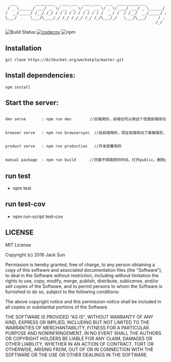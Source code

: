 ```bash
                                                                             __      __  ____                   
  ___        _________  ____ ___  ____ ___  ___  _____________        ____  / /___ _/ /_/ __/___  _________ ___ 
 / _ \______/ ___/ __ \/ __ `__ \/ __ `__ \/ _ \/ ___/ ___/ _ \______/ __ \/ / __ `/ __/ /_/ __ \/ ___/ __ `__ \
/  __/_____/ /__/ /_/ / / / / / / / / / / /  __/ /  / /__/  __/_____/ /_/ / / /_/ / /_/ __/ /_/ / /  / / / / / /
\___/      \___/\____/_/ /_/ /_/_/ /_/ /_/\___/_/   \___/\___/     / .___/_/\__,_/\__/_/  \____/_/  /_/ /_/ /_/ 
                                                                  /_/                                           
```

![Build Status](https://travis-ci.org/sunNode/commerce.svg?branch=master)
[![codecov](https://codecov.io/gh/sunNode/commerce/branch/master/graph/badge.svg)](https://codecov.io/gh/sunNode/commerce)
![npm](https://img.shields.io/npm/v/npm.svg)


## Installation
    git clone https://bitbucket.org/wechatpla/master.git


## Install dependencies:
    npm install

## Start the server:

```bash

dev serve       : npm run dev        //后端用的，前端也可以用这个但是前端改动会重启服务器，然后刷新浏览器

```

```bash

browser serve   : npm run browsersync  //给前端用的，现在前端改动了直接保存，页面会自动刷新

```

```bash

product serve   : npm run production   //开发部署用的

```

```bash

manual package  : npm run build      //页面不停跳转的时间，打开public，删除public——js-build&&public-css-build，跑一下这个命令

```



## run test

* npm test

## run test-cov

* npm run-script test-cov

## LICENSE

MIT License

Copyright (c) 2016 Jack Sun

Permission is hereby granted, free of charge, to any person obtaining a copy
of this software and associated documentation files (the "Software"), to deal
in the Software without restriction, including without limitation the rights
to use, copy, modify, merge, publish, distribute, sublicense, and/or sell
copies of the Software, and to permit persons to whom the Software is
furnished to do so, subject to the following conditions:

The above copyright notice and this permission notice shall be included in all
copies or substantial portions of the Software.

THE SOFTWARE IS PROVIDED "AS IS", WITHOUT WARRANTY OF ANY KIND, EXPRESS OR
IMPLIED, INCLUDING BUT NOT LIMITED TO THE WARRANTIES OF MERCHANTABILITY,
FITNESS FOR A PARTICULAR PURPOSE AND NONINFRINGEMENT. IN NO EVENT SHALL THE
AUTHORS OR COPYRIGHT HOLDERS BE LIABLE FOR ANY CLAIM, DAMAGES OR OTHER
LIABILITY, WHETHER IN AN ACTION OF CONTRACT, TORT OR OTHERWISE, ARISING FROM,
OUT OF OR IN CONNECTION WITH THE SOFTWARE OR THE USE OR OTHER DEALINGS IN THE
SOFTWARE.

